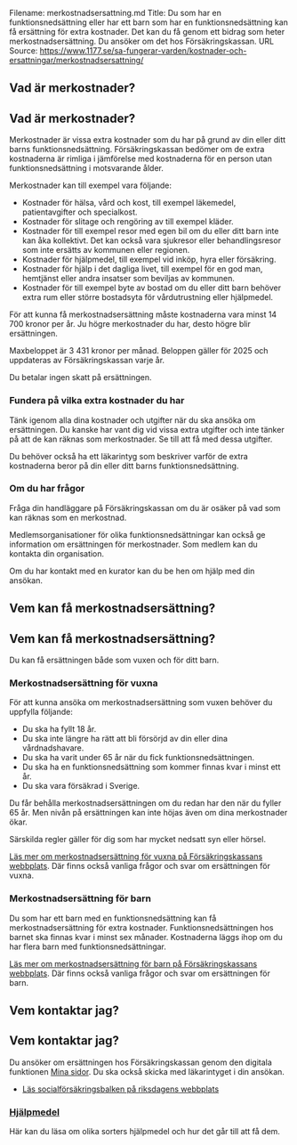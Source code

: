 Filename: merkostnadsersattning.md
Title: Du som har en funktionsnedsättning eller har ett barn som har en funktionsnedsättning kan få ersättning för extra kostnader. Det kan du få genom ett bidrag som heter merkostnadsersättning. Du ansöker om det hos Försäkringskassan.
URL Source: https://www.1177.se/sa-fungerar-varden/kostnader-och-ersattningar/merkostnadsersattning/

Vad är merkostnader?
--------------------

Vad är merkostnader?
--------------------

Merkostnader är vissa extra kostnader som du har på grund av din eller ditt barns funktionsnedsättning. Försäkringskassan bedömer om de extra kostnaderna är rimliga i jämförelse med kostnaderna för en person utan funktionsnedsättning i motsvarande ålder.

Merkostnader kan till exempel vara följande:

*   Kostnader för hälsa, vård och kost, till exempel läkemedel, patientavgifter och specialkost.
*   Kostnader för slitage och rengöring av till exempel kläder.
*   Kostnader för till exempel resor med egen bil om du eller ditt barn inte kan åka kollektivt. Det kan också vara sjukresor eller behandlingsresor som inte ersätts av kommunen eller regionen.
*   Kostnader för hjälpmedel, till exempel vid inköp, hyra eller försäkring.
*   Kostnader för hjälp i det dagliga livet, till exempel för en god man, hemtjänst eller andra insatser som beviljas av kommunen.
*   Kostnader för till exempel byte av bostad om du eller ditt barn behöver extra rum eller större bostadsyta för vårdutrustning eller hjälpmedel.

För att kunna få merkostnadsersättning måste kostnaderna vara minst 14 700 kronor per år. Ju högre merkostnader du har, desto högre blir ersättningen.

Maxbeloppet är 3 431 kronor per månad. Beloppen gäller för 2025 och uppdateras av Försäkringskassan varje år.

Du betalar ingen skatt på ersättningen.

### Fundera på vilka extra kostnader du har

Tänk igenom alla dina kostnader och utgifter när du ska ansöka om ersättningen. Du kanske har vant dig vid vissa extra utgifter och inte tänker på att de kan räknas som merkostnader. Se till att få med dessa utgifter.

Du behöver också ha ett läkarintyg som beskriver varför de extra kostnaderna beror på din eller ditt barns funktionsnedsättning.

### Om du har frågor

Fråga din handläggare på Försäkringskassan om du är osäker på vad som kan räknas som en merkostnad.

Medlemsorganisationer för olika funktionsnedsättningar kan också ge information om ersättningen för merkostnader. Som medlem kan du kontakta din organisation.

Om du har kontakt med en kurator kan du be hen om hjälp med din ansökan.

Vem kan få merkostnadsersättning?
---------------------------------

Vem kan få merkostnadsersättning?
---------------------------------

Du kan få ersättningen både som vuxen och för ditt barn.

### Merkostnadsersättning för vuxna

För att kunna ansöka om merkostnadsersättning som vuxen behöver du uppfylla följande:

*   Du ska ha fyllt 18 år.
*   Du ska inte längre ha rätt att bli försörjd av din eller dina vårdnadshavare.
*   Du ska ha varit under 65 år när du fick funktionsnedsättningen.
*   Du ska ha en funktionsnedsättning som kommer finnas kvar i minst ett år.
*   Du ska vara försäkrad i Sverige.

Du får behålla merkostnadsersättningen om du redan har den när du fyller 65 år. Men nivån på ersättningen kan inte höjas även om dina merkostnader ökar.

Särskilda regler gäller för dig som har mycket nedsatt syn eller hörsel.

[Läs mer om merkostnadsersättning för vuxna på Försäkringskassans webbplats](https://www.1177.se/lankbiblioteket/nationella-lankar/f/forsakringskassan---behallare/forsakringskassan---merkostnadsersattning/ "Försäkringskassan - Merkostnadsersättning vuxna"). Där finns också vanliga frågor och svar om ersättningen för vuxna.

### Merkostnadsersättning **för barn**

Du som har ett barn med en funktionsnedsättning kan få merkostnadsersättning för extra kostnader. Funktionsnedsättningen hos barnet ska finnas kvar i minst sex månader. Kostnaderna läggs ihop om du har flera barn med funktionsnedsättningar.

[Läs mer om merkostnadsersättning för barn på Försäkringskassans webbplats](https://www.1177.se/lankbiblioteket/nationella-lankar/f/forsakringskassan---behallare/merkostnadsersattning-barn/ "Försäkringskassan - Merkostnadsersättning barn"). Där finns också vanliga frågor och svar om ersättningen för barn.

Vem kontaktar jag?
------------------

Vem kontaktar jag?
------------------

Du ansöker om ersättningen hos Försäkringskassan genom den digitala funktionen [Mina sidor](https://www.1177.se/lankbiblioteket/nationella-lankar/f/forsakringskassan---behallare/forsakringskassan---om-mina-sidor/ "Försäkringskassan - om Mina sidor"). Du ska också skicka med läkarintyget i din ansökan.

*   [Läs socialförsäkringsbalken på riksdagens webbplats](https://www.1177.se/lankbiblioteket/nationella-lankar/r/riksdagen.se---startsida/socialforsakringsbalk/)

### [Hjälpmedel](https://www.1177.se/undersokning-behandling/hjalpmedel/)

Här kan du läsa om olika sorters hjälpmedel och hur det går till att få dem.